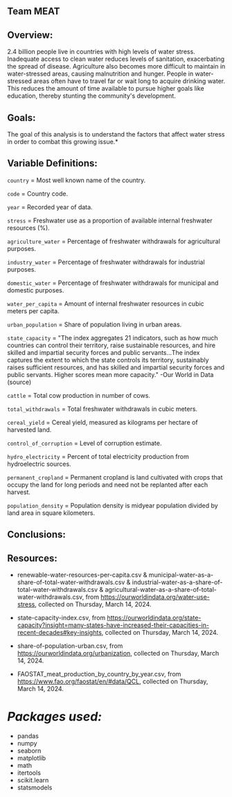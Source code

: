 ## Team MEAT

## Overview:

2.4 billion people live in countries with high levels of water stress. Inadequate access to clean water reduces levels of sanitation, exacerbating the spread of disease. Agriculture also becomes more difficult to maintain in water-stressed areas, causing malnutrition and hunger. People in water-stressed areas often have to travel far or wait long to acquire drinking water. This reduces the amount of time available to pursue higher goals like education, thereby stunting the community's development. 

## Goals: 

The goal of this analysis is to understand the factors that affect water stress in order to combat this growing issue.* 

## Variable Definitions:

`country` = Most well known name of the country.

`code` = Country code.

`year` = Recorded year of data.

`stress` = Freshwater use as a proportion of available internal freshwater resources (%).

`agriculture_water` = Percentage of freshwater withdrawals for agricultural purposes.

`industry_water` = Percentage of freshwater withdrawals for industrial purposes.

`domestic_water` = Percentage of freshwater withdrawals for municipal and domestic purposes.

`water_per_capita` = Amount of internal freshwater resources in cubic meters per capita.

`urban_population` = Share of population living in urban areas.

`state_capacity` = "The index aggregates 21 indicators, such as how much countries can control their territory, raise sustainable resources, and hire skilled and impartial security forces and public servants...The index captures the extent to which the state controls its territory, sustainably raises sufficient resources, and has
skilled and impartial security forces and public servants. Higher scores mean more capacity."  -Our World in Data (source)

`cattle` = Total cow production in number of cows.

`total_withdrawals` = Total freshwater withdrawals in cubic meters.

`cereal_yield` = Cereal yield, measured as kilograms per hectare of harvested land.

`control_of_corruption` = Level of corruption estimate.

`hydro_electricity` = Percent of total electricity production from hydroelectric sources.

`permanent_cropland` = Permanent cropland is land cultivated with crops that occupy the land for long periods and need not be replanted after each harvest.

`population_density` = Population density is midyear population divided by land area in square kilometers.

## Conclusions:

## Resources:

- renewable-water-resources-per-capita.csv & municipal-water-as-a-share-of-total-water-withdrawals.csv & industrial-water-as-a-share-of-total-water-withdrawals.csv & agricultural-water-as-a-share-of-total-water-withdrawals.csv, from https://ourworldindata.org/water-use-stress, collected on Thursday, March 14, 2024.

- state-capacity-index.csv, from https://ourworldindata.org/state-capacity?insight=many-states-have-increased-their-capacities-in-recent-decades#key-insights, collected on Thursday, March 14, 2024.

- share-of-population-urban.csv, from https://ourworldindata.org/urbanization, collected on Thursday, March 14, 2024.

- FAOSTAT_meat_production_by_country_by_year.csv, from https://www.fao.org/faostat/en/#data/QCL, collected on Thursday, March 14, 2024.
  
# *Packages used:*

- pandas
- numpy
- seaborn
- matplotlib
- math
- itertools
- scikit.learn
- statsmodels
